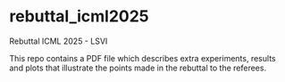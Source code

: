 # rebuttal_icml2025
Rebuttal ICML 2025 - LSVI

This repo contains a PDF file which describes extra experiments, results and plots that illustrate the points made in the rebuttal to the referees. 
